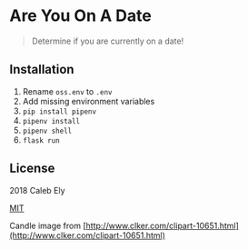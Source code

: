 # Are You On A Date

> Determine if you are currently on a date!

## Installation

1. Rename `oss.env` to `.env`
1. Add missing environment variables
1. `pip install pipenv`
1. `pipenv install`
1. `pipenv shell`
1. `flask run`

## License

2018 Caleb Ely

[MIT](LICENSE)

Candle image from [http://www.clker.com/clipart-10651.html](http://www.clker.com/clipart-10651.html)
